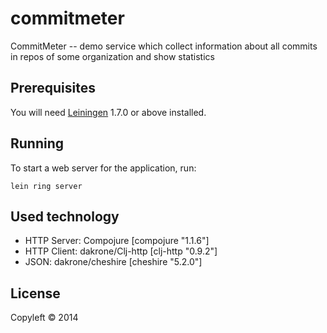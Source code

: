 # commitmeter

CommitMeter -- demo service which collect information about all commits in repos
of some organization and show statistics

## Prerequisites

You will need [Leiningen][1] 1.7.0 or above installed.

[1]: https://github.com/technomancy/leiningen

## Running

To start a web server for the application, run:

    lein ring server

## Used technology

  * HTTP Server: Compojure [compojure "1.1.6"]
  * HTTP Client: dakrone/Clj-http [clj-http "0.9.2"]
  * JSON: dakrone/cheshire [cheshire "5.2.0"]

## License

Copyleft © 2014
